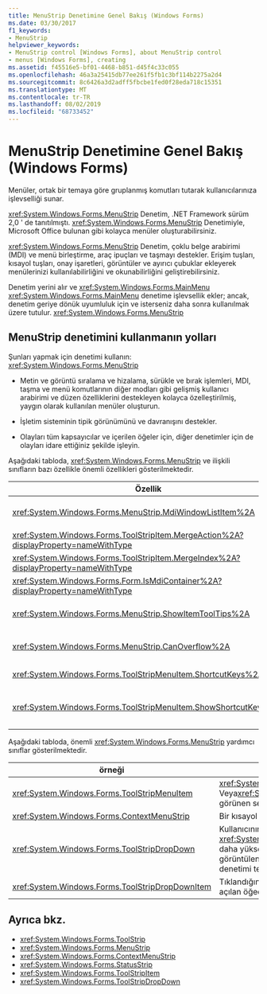 ```yaml
---
title: MenuStrip Denetimine Genel Bakış (Windows Forms)
ms.date: 03/30/2017
f1_keywords:
- MenuStrip
helpviewer_keywords:
- MenuStrip control [Windows Forms], about MenuStrip control
- menus [Windows Forms], creating
ms.assetid: f45516e5-bf01-4468-b851-d45f4c33c055
ms.openlocfilehash: 46a3a25415db77ee261f5fb1c3bf114b2275a2d4
ms.sourcegitcommit: 8c6426a3d2adff5fbcbe1fed0f28eda718c15351
ms.translationtype: MT
ms.contentlocale: tr-TR
ms.lasthandoff: 08/02/2019
ms.locfileid: "68733452"
---
```

# <a name="menustrip-control-overview-windows-forms"></a>MenuStrip Denetimine Genel Bakış (Windows Forms)
Menüler, ortak bir temaya göre gruplanmış komutları tutarak kullanıcılarınıza işlevselliği sunar.  
  
 <xref:System.Windows.Forms.MenuStrip> Denetim, .NET Framework sürüm 2,0 ' de tanıtılmıştı. <xref:System.Windows.Forms.MenuStrip> Denetimiyle, Microsoft Office bulunan gibi kolayca menüler oluşturabilirsiniz.  
  
 <xref:System.Windows.Forms.MenuStrip> Denetim, çoklu belge arabirimi (MDI) ve menü birleştirme, araç ipuçları ve taşmayı destekler. Erişim tuşları, kısayol tuşları, onay işaretleri, görüntüler ve ayırıcı çubuklar ekleyerek menülerinizi kullanılabilirliğini ve okunabilirliğini geliştirebilirsiniz.  
  
 Denetim yerini alır ve <xref:System.Windows.Forms.MainMenu> <xref:System.Windows.Forms.MainMenu> denetime işlevsellik ekler; ancak, denetim geriye dönük uyumluluk için ve isterseniz daha sonra kullanılmak üzere tutulur. <xref:System.Windows.Forms.MenuStrip>  
  
## <a name="ways-to-use-the-menustrip-control"></a>MenuStrip denetimini kullanmanın yolları  
 Şunları yapmak için denetimi kullanın: <xref:System.Windows.Forms.MenuStrip>  
  
- Metin ve görüntü sıralama ve hizalama, sürükle ve bırak işlemleri, MDI, taşma ve menü komutlarının diğer modları gibi gelişmiş kullanıcı arabirimi ve düzen özelliklerini destekleyen kolayca özelleştirilmiş, yaygın olarak kullanılan menüler oluşturun.  
  
- İşletim sisteminin tipik görünümünü ve davranışını destekler.  
  
- Olayları tüm kapsayıcılar ve içerilen öğeler için, diğer denetimler için de olayları idare ettiğiniz şekilde işleyin.  
  
 Aşağıdaki tabloda, <xref:System.Windows.Forms.MenuStrip> ve ilişkili sınıfların bazı özellikle önemli özellikleri gösterilmektedir.  
  
|Özellik|Açıklama|  
|--------------|-----------------|  
|<xref:System.Windows.Forms.MenuStrip.MdiWindowListItem%2A>|MDI alt formlarının listesini <xref:System.Windows.Forms.ToolStripMenuItem> göstermek için kullanılan öğesini alır veya ayarlar.|  
|<xref:System.Windows.Forms.ToolStripItem.MergeAction%2A?displayProperty=nameWithType>|Alt menülerin MDI uygulamalarında üst menülerle nasıl birleştirildiğini alır veya ayarlar.|  
|<xref:System.Windows.Forms.ToolStripItem.MergeIndex%2A?displayProperty=nameWithType>|MDI uygulamalarında bir menü içindeki birleştirilmiş öğenin konumunu alır veya ayarlar.|  
|<xref:System.Windows.Forms.Form.IsMdiContainer%2A?displayProperty=nameWithType>|Formun MDI alt formları için bir kapsayıcı olup olmadığını gösteren bir değer alır veya ayarlar.|  
|<xref:System.Windows.Forms.MenuStrip.ShowItemToolTips%2A>|İçin araç ipuçlarının gösterilip gösterilmeyeceğini gösteren bir değer alır veya ayarlar <xref:System.Windows.Forms.MenuStrip>.|  
|<xref:System.Windows.Forms.MenuStrip.CanOverflow%2A>|' Nin taşma işlevini <xref:System.Windows.Forms.MenuStrip> destekleyip desteklemediğini gösteren bir değer alır veya ayarlar.|  
|<xref:System.Windows.Forms.ToolStripMenuItem.ShortcutKeys%2A>|İle ilişkili kısayol tuşlarını alır veya ayarlar <xref:System.Windows.Forms.ToolStripMenuItem>.|  
|<xref:System.Windows.Forms.ToolStripMenuItem.ShowShortcutKeys%2A>|İle <xref:System.Windows.Forms.ToolStripMenuItem> ilişkili kısayol tuşlarının ' nin yanında <xref:System.Windows.Forms.ToolStripMenuItem>görüntülenip görüntülenmediğini gösteren bir değer alır veya ayarlar.|  
  
 Aşağıdaki tabloda, önemli <xref:System.Windows.Forms.MenuStrip> yardımcı sınıflar gösterilmektedir.  
  
|örneği|Açıklama|  
|-----------|-----------------|  
|<xref:System.Windows.Forms.ToolStripMenuItem>|<xref:System.Windows.Forms.MenuStrip> Veya<xref:System.Windows.Forms.ContextMenuStrip>üzerinde görünen seçilebilir bir seçeneği temsil eder.|  
|<xref:System.Windows.Forms.ContextMenuStrip>|Bir kısayol menüsünü temsil eder.|  
|<xref:System.Windows.Forms.ToolStripDropDown>|Kullanıcının bir <xref:System.Windows.Forms.ToolStripDropDownButton> veya daha yüksek düzey menü öğesine tıkladığı zaman görüntülenen listeden tek bir öğe seçmesini sağlayan bir denetimi temsil eder.|  
|<xref:System.Windows.Forms.ToolStripDropDownItem>|Tıklandığında <xref:System.Windows.Forms.ToolStripItem> , açılan öğeden türetilmiş denetimler için temel işlevleri sağlar.|  
  
## <a name="see-also"></a>Ayrıca bkz.

- <xref:System.Windows.Forms.ToolStrip>
- <xref:System.Windows.Forms.MenuStrip>
- <xref:System.Windows.Forms.ContextMenuStrip>
- <xref:System.Windows.Forms.StatusStrip>
- <xref:System.Windows.Forms.ToolStripItem>
- <xref:System.Windows.Forms.ToolStripDropDown>
